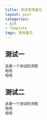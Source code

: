 ```yaml
---
title: 测试常用备忘
layout: post
categories:
- ACM
- Template
tags: 常用备忘
---
```

## 测试一

```cpp
这是一个测试的流程
哈哈
哈哈
```

## 测试二

```cpp
这是一个测试的流程
哈哈
哈哈
```

